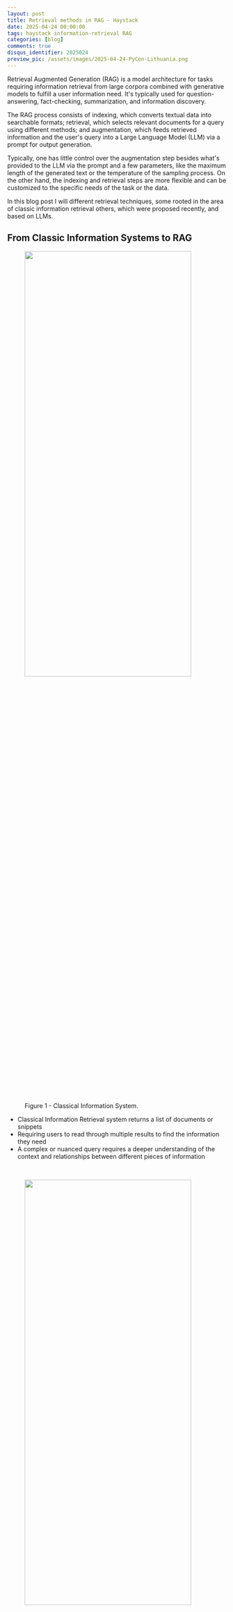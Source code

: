 ```yaml
---
layout: post
title: Retrieval methods in RAG - Haystack
date: 2025-04-24 00:00:00
tags: haystack information-retrieval RAG 
categories: [blog]
comments: true
disqus_identifier: 2025024
preview_pic: /assets/images/2025-04-24-PyCon-Lithuania.png
---
```


Retrieval Augmented Generation (RAG) is a model architecture for tasks requiring information retrieval from large corpora combined with generative models to fulfill a user information need. It's typically used for question-answering, fact-checking, summarization, and information discovery.

The RAG process consists of indexing, which converts textual data into searchable formats; retrieval, which selects relevant documents for a query using different methods; and augmentation, which feeds retrieved information and the user's query into a Large Language Model (LLM) via a prompt for output generation.

Typically, one has little control over the augmentation step besides what's provided to the LLM via the prompt and a few parameters, like the maximum length of the generated text or the temperature of the sampling process. On the other hand, the indexing and retrieval steps are more flexible and can be customized to the specific needs of the task or the data.


In this blog post I will different retrieval techniques, some rooted in the area of classic information retrieval others, which were proposed recently, and based on LLMs.


## __From Classic Information Systems to RAG__

<figure>
  <img style="width: 95%; height: 50%" src="/assets/images/2025-04-24-IR-to-RAG_1.png">
  <figcaption>Figure 1 - Classical Information System.</figcaption>
</figure>

- Classical Information Retrieval system returns a list of documents or snippets
- Requiring users to read through multiple results to find the information they need
- A complex or nuanced query requires a deeper understanding of the context and relationships between different pieces of information

<br>

<figure>
  <img style="width: 95%; height: 50%" src="/assets/images/2025-04-24-IR-to-RAG_2.png">
  <figcaption>Figure 2 - Retrieval Augmented Generation system.</figcaption>
</figure>

- What if, instead the user sifting through the results, we build a prompt composed by retrieved snippets together with the query and feed it to an LLM? 


### __Baseline Retrieval__


**User Query**

● **Indexing**: split documents into chunks and index in a vector db

● **Query**: retrieve chunks 

a. embedding similarity with query

b. using query as keyword filter

● **Ranking**: rank by similarity with the query 11



**Outline**

1. Classic Retrieval Techniques

2. LLM-based Retrieval Techniques

3. Comparative Summary

4. Experiment





**Sentence-Window Retrieval**


…

**User Query**

● Retrieve the chunks before and after the matching chunk 14

<figure>
  <img style="width: 95%; height: 50%" src="/assets/images/2024-11-17-ml-report-toolkit.png">
  <figcaption>Figure 1 - Precision Recall Curve and a Confusion Matrix.</figcaption>
</figure>



## __Classical Techniques__

<figure>
  <img style="width: 95%; height: 50%" src="/assets/images/2024-11-17-ml-report-toolkit.png">
  <figcaption>Figure 1 - Precision Recall Curve and a Confusion Matrix.</figcaption>
</figure>



### __Sentence-Window Retrieval__


● Retrieve the chunks before and after the matching chunk

● A simple way to gather more context

● Indexing needs to preserve the order of the chunks 15

<figure>
  <img style="width: 95%; height: 50%" src="/assets/images/2024-11-17-ml-report-toolkit.png">
  <figcaption>Figure 1 - Precision Recall Curve and a Confusion Matrix.</figcaption>
</figure>



### __Auto-Merging Retrieval__

● Transform documents into an Hierarchical Tree structure 16

**Index**

● Transform documents into an Hierarchical Tree structure

● Children chunks/sentences are index and used for retrieval 17





**Index**

● With a threshold of 0.5

- The paragraph\_1 is returned, instead of 4 sentences

- Plus, the one sentence from paragraph\_2

● A whole paragraph might be more informative than individual chunks 18


<figure>
  <img style="width: 95%; height: 50%" src="/assets/images/2024-11-17-ml-report-toolkit.png">
  <figcaption>Figure 1 - Precision Recall Curve and a Confusion Matrix.</figcaption>
</figure>


### __Maximum Marginal Relevance \(MMR\)__

● Classical retrieval ranks the retrieved documents by relevance similarity to the user query

● What about scenarios with a high number of relevant documents, but also highly redundant or containing partially or fully duplicative information? 

● We need to consider how novel is a document compared to the already retrieved docs




**Maximum Marginal Relevance \(MMR\)**

Each retrieved document is scored




**Maximum Marginal Relevance \(MMR\)**

Each retrieved document is scored:

- Similarity between a candidate document and the query 21





**Maximum Marginal Relevance \(MMR\)**

Each retrieved document is scored:

- Find maximum similarity between a candidate document and any previously selected document. 

- Maximize the similarity to already selected documents and then subtracting it - penalize documents that are too similar to what's already been selected. 

22





**Maximum Marginal Relevance \(MMR\)**

Each retrieved document is scored:

- Similarity between the candidate document and the query

- Find maximum similarity between a candidate document and any previously selected document. 

- Maximize the similarity to already selected documents and then subtracting it - penalize documents that are too similar to what's already been selected. 

- **λ** balances between these two terms 23





**Maximum Marginal Relevance \(MMR\)**

Each retrieved document is scored:

- Similarity between the candidate document and the query

- Find maximum similarity between the candidate document and any previously selected document. By maximizing the similarity to already selected documents and then subtracting it, we penalize documents that are too similar to what's already been selected. 

- **λ** balances between these two terms 24


<figure>
  <img style="width: 95%; height: 50%" src="/assets/images/2024-11-17-ml-report-toolkit.png">
  <figcaption>Figure 1 - Precision Recall Curve and a Confusion Matrix.</figcaption>
</figure>


### __Hybrid Retrieval \+ Reranking__


**Hybrid Retrieval \+ Reranking**

**chunk\_2**

Top-3

**chunk\_9**

**chunk\_3**

**BM25**

**User Query**

**chunk\_7**

Top-3

**chunk\_8**

**chunk\_5**

**Embedding Vector DB**

● Combines multiple search techniques

● keyword-based \(BM25\) and semantic-based \(embedding vector\) 26





**Hybrid Retrieval \+ Reranking**



Top-3

**chunk\_8**

**chunk\_5**

**Embedding Vector DB**

● Combines multiple search techniques

● \(BM25\) and semantic-based \(embedding vector\) keyword-based \(BM25\) and semantic-based \(embedding vector\)

● Rank-merge results

27




## __LLLM-based Techniques__


### __Multi-Query__


● Expand a user query into *n* similar queries reflecting the original intent

● ..or break-down a complex query into individual questions 30

● Expand a user query into *n* similar queries reflecting the original intent

● ..or break-down a complex query into individual questions

● Each new query is used for an individual retrieval processes 31


● Expand a user query into *n* similar queries reflecting the original intent

● ..or break-down a complex query into individual questions

● Each new query is used for an individual retrieval processes

● Re-ranking process over all retrieved chunks 32

<figure>
  <img style="width: 95%; height: 50%" src="/assets/images/2024-11-17-ml-report-toolkit.png">
  <figcaption>Figure 1 - Precision Recall Curve and a Confusion Matrix.</figcaption>
</figure>



### __Hypothetical Document Embeddings - HyDE__

● Given a user query, use a LLM to generate *n* "hypothetical" \(short\) documents whose content would ideally answer the query 33

● Given a user query, use a LLM to generate *n* "hypothetical" \(short\) documents whose content would ideally answer the query

● Each of the *n* documents is embedded into a vector 34

● Given a user query, use a LLM to generate *n* "hypothetical" \(short\) documents whose content would ideally answer the query

● Each of the *n* documents is embedded into a vector

● You perform an average pooling generating a new query embedding used to search for similar documents instead of the original query 35

<figure>
  <img style="width: 95%; height: 50%" src="/assets/images/2024-11-17-ml-report-toolkit.png">
  <figcaption>Figure 1 - Precision Recall Curve and a Confusion Matrix.</figcaption>
</figure>



### __Document Summary Indexing__

Doc

**LLM**

summary

**Summary **

**Index**

● **Summary Index: **generate a summary for each document with an LLM

36





**Document Summary Indexing**

chunks

**Chunker**

…

Doc

**LLM**

summary

**Summary **

**Chunk **

**Index**

**Index**

● **Summary Index: **generate a summary for each document with an LLM

● **Chunk Index: **split each document up into chunks 37





**Document Summary Indexing**

chunks

**Chunker**

…

Doc

**LLM**

summary

Doc 

ref. 

**Summary **

**Chunk **

**Index**

**Index**

**User Query**

● **Summary Index: **generate a summary for each document with an LLM

● **Chunk Index: **split each document up into chunks 

● Use the **Summary Index** to retrieve top-k relevant documents to the query 38





**Document Summary Indexing**

chunks

**Chunker**

…

chunks

…

Doc

**LLM**

summary

Doc 

ref. 

chunks

…

**Summary **

**Chunk **

**Index**

**Index**

**User Query**

● **Summary Index: **generate a summary for each document with an LLM

● **Chunk Index: **split each document up into chunks 

● Use the **Summary Index** to retrieve top-k relevant documents to the query

● Using the document\(s\) reference retrieve the most relevant chunks 39

<figure>
  <img style="width: 95%; height: 50%" src="/assets/images/2024-11-17-ml-report-toolkit.png">
  <figcaption>Figure 1 - Precision Recall Curve and a Confusion Matrix.</figcaption>
</figure>




## __Summary__

Custom Index 

ReRanking

Query Rewriting

Combining

Relies on a LLM

Structure

multiple sources

Sentence-Window Retrieval

X

Auto-Merging Retrieval

X

Maximum Margin Relevance

X

Hybrid Retrieval

X

Multi-Query

X

X

Hypothetical Document Embeddings

X

X

Document Summary Indexing

X

X

X

40

<figure>
  <img style="width: 95%; height: 50%" src="/assets/images/2024-11-17-ml-report-toolkit.png">
  <figcaption>Figure 1 - Precision Recall Curve and a Confusion Matrix.</figcaption>
</figure>



## __Comparative Experiment__

● "ARAGOG: Advanced RAG Output Grading" M Eibich, S Nagpal, A Fred-Ojala arXiv 

preprint, 2024

● **Dataset:**

○ ArXiv preprints covering topics around Transformers and LLMs

○ 13 PDF papers \(https://huggingface.co/datasets/jamescalam/ai-arxiv\)

○ 107 questions and answers generated with the assistance of an LLM

○ All questions and answers were manually validated and corrected

**● Experiment:**

○ Run the questions over each retrieval technique

○ Compare ground-truth answer with generated answer

○ Semantic Answer Similarity: cos sim embeddings of both answers 41





**Comparative Experiment: ARAGOG**

**Semantic Answer Similarity**

**Specific Parameters**

**Sentence-Window Retrieval**

0.688

window=3

**Auto-Merging Retrieval**

0.619

threshold=0.5, block\_sizes=\{10, 5\}

**Maximum Margin Relevance**

0.607

lambda\_threshold=0.5

**Hybrid Retrieval**

0.701

join\_mode=”concatenate” 

**Multi-Query**

0.692

n\_variations=3

**Hypothetical Document Embeddings**

0.642

nr\_completions=3

**Document Summary Indexing**

0.731

-

●

sentence-transformers/all-MiniLM-L6-v2

**LLM**

●

chunk\_size = 15

●

split\_by = "sentence" 

OpenAI: gpt-4o-mini

●

top\_k = 3

42


<figure>
  <img style="width: 95%; height: 50%" src="/assets/images/2024-11-17-ml-report-toolkit.png">
  <figcaption>Figure 1 - Precision Recall Curve and a Confusion Matrix.</figcaption>
</figure>



## __Takeaways__

● Build a dataset for our use case - **50~100 annotated questions**

● Start with the simple RAG approach and set it as your baseline

● Start by exploring “cheap” and simple techniques

● **Sentence-Window Retriever** and **Hybrid Retrieval - **good results and no need for complexing indexing or an LLM

● If none of these produces satisfying results then, explore indexing/retrieval methods based on LLMs

43



**Haystack Implementations**

Sentence-Window Retrieval

**haystack.components.retrievers.SentenceWindowRetriever**

Auto-Merging Retrieval

**haystack.components.retrievers.AutoMergingRetriever**

**haystack.components.preprocessors.HierarchicalDocumentSplitter**

Maximum Margin Relevance

**haystack.components.rankers.SentenceTransformersDiversityRanker**

Hybrid Retrieval w/ ReRanking

**haystack.components.retrievers.InMemoryEmbeddingRetriever**

**haystack.components.retrievers.InMemoryBM25Retriever**

**haystack.components.joiners.DocumentJoiner** \(ranking techniques\) Multi-Query

**https://github.com/davidsbatista/haystack-retrieval**

**https://haystack.deepset.ai/blog/query-expansion**

**https://haystack.deepset.ai/blog/query-decomposition**

Hypothetical Document Embeddings

**https://haystack.deepset.ai/blog/optimizing-retrieval-with-hyde**

Document Summary Indexing

**https://github.com/davidsbatista/haystack-retrieval**

44



**Haystack Implementations - SuperComponents** Sentence-Window Retrieval

**haystack.components.retrievers.SentenceWindowRetriever**

Auto-Merging Retrieval

**haystack.components.retrievers.AutoMergingRetriever**

**haystack.components.preprocessors.HierarchicalDocumentSplitter**

Maximum Margin Relevance

**haystack.components.rankers.SentenceTransformersDiversityRanker**

Hybrid Retrieval w/ ReRanking

**Will be soon available as a SuperComponent\! **

Multi-Query

**Can be built as a SuperComponent\! **

Hypothetical Document Embeddings

**Can be built as a SuperComponent\! **

Document Summary Indexing

**Can be built as a SuperComponent\! **

**SuperComponent in Haystack 2.12.0\! **

- wrap complex pipelines into reusable \(super\)components

- easy to reuse them across applications

- Initialize a SuperComponent with a pipeline 45



## __References__ ##



**"The use of MMR, diversity-based reranking for reordering documents and producing summaries" J Carbonell, J Goldstein - ACM SIGIR 1998**

**●**

**"ARAGOG: Advanced RAG Output Grading" M Eibich, S Nagpal, A Fred-Ojala arXiv preprint, 2024**

**●**

**" ****Advanced RAG: Query Expansion” - Haystack Blog, 2024**

●

**”Advanced RAG: Query Decomposition & Reasoning” ****- Haystack Blog, 2024**

●

**“Precise Zero-Shot Dense Retrieval without Relevance Labels” Luyu Gao, **

**Xueguang Ma, Jimmy Lin, and Jamie Callan- * ACL 2023***

**●**

**"A New Document Summary Index for LLM-powered QA Systems", Jerry Liu 2023 **





**Code and experiments**

**Haystack**

**Code \+ Slides**

**www.davidsbatista.net**

47



48



**Comparative Experiment**

● HotpotQA: A Dataset for Diverse, Explainable Multi-hop Question Answering Zhilin 

Yang, Peng Qi, Saizheng Zhang, Yoshua Bengio, William Cohen, Ruslan 

Salakhutdinov, Christopher D. Manning

● **Dataset:**

○ Question-Answering dataset over Wikipedia articles

○ Very short answers, e.g.: 

■ *'Who is older Glenn Hughes or Ross Lynch?' *

*■ 'Are Gin and tonic and Paloma both cocktails based on tequila?' *

○ Select the first 100 questions from hotpot\_train\_v1.1.json

**● Experiment:**

○ Evaluate the retrievers: Precision, Recall and Fallout

○ Evaluate generated answer: Semantic Answer Similarity 49
